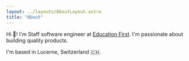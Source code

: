 ```yaml
---
layout: ../layouts/AboutLayout.astro
title: "About"
---
```


Hi 👋! I'm Staff software engineer at [Education First](https://ef.com/). I'm passionate about building quality products.

I'm based in Lucerne, Switzerland 🇨🇭.
